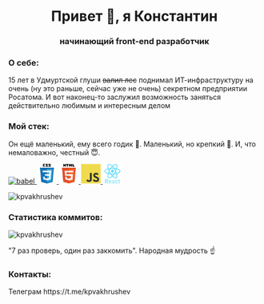 <h1 align="center">Привет 👋, я Константин</h1>
<h3 align="center">начинающий front-end разработчик</h3>
<h3>О себе:</h3> 
<p>
    15 лет в Удмуртской глуши <s>валил лес</s> поднимал ИТ-инфраструктуру на очень (ну это раньше, сейчас уже не очень) секретном предприятии Росатома. 
    И вот наконец-то заслужил возможность заняться действительно любимым и интересным делом    
</p>
<h3>Мой стек:</h3> 
<p>
   Он ещё маленький,  ему всего годик 👶. Маленький, но крепкий 💪. И, что немаловажно, честный 😇. 
</p>
<p>     
    <a href="https://babeljs.io/" target="_blank" rel="noreferrer"> 
        <img src="https://www.vectorlogo.zone/logos/babeljs/babeljs-icon.svg" alt="babel" width="40" height="40"/> 
    </a> 
    <a href="https://www.w3schools.com/css/" target="_blank" rel="noreferrer"> 
        <img src="https://raw.githubusercontent.com/devicons/devicon/master/icons/css3/css3-original-wordmark.svg" alt="css3" width="40" height="40"/> 
    </a>            
    <a href="https://www.w3.org/html/" target="_blank" rel="noreferrer"> 
        <img src="https://raw.githubusercontent.com/devicons/devicon/master/icons/html5/html5-original-wordmark.svg" alt="html5" width="40" height="40"/> 
    </a> 
    <a href="https://developer.mozilla.org/en-US/docs/Web/JavaScript" target="_blank" rel="noreferrer"> 
        <img src="https://raw.githubusercontent.com/devicons/devicon/master/icons/javascript/javascript-original.svg" alt="javascript" width="40" height="40"/> 
    </a> 
    <a href="https://reactjs.org/" target="_blank" rel="noreferrer"> 
        <img src="https://raw.githubusercontent.com/devicons/devicon/master/icons/react/react-original-wordmark.svg" alt="react" width="40" height="40"/> 
    </a> 
</p>
<p>
    <img src="https://github-readme-stats.vercel.app/api/top-langs?username=kpvakhrushev&show_icons=true&locale=en&layout=compact" alt="kpvakhrushev" />
</p>
<h3 >Статистика коммитов:</h3> 
<p>
    <img src="https://github-readme-stats.vercel.app/api?username=kpvakhrushev&show_icons=true&locale=en" alt="kpvakhrushev" />
</p>
<p>
    "7 раз проверь, один раз заккомить". Народная мудрость ☝
</p>

<h3 >Контакты:</h3> 
Телеграм https://t.me/kpvakhrushev
